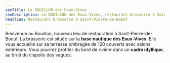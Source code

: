 ```yaml
---
seoTitle: Le BOUILLON des Eaux-Vives
seoDescription: Le BOUILLON des Eaux-Vives, restaurant brasserie à Saint-Pierre de Boeuf
headline: Restaurant brasserie à Saint-Pierre-de-Boeuf
---
```


Bienvenue au Bouillon, nouveau lieu de restauration à Saint-Pierre-de-Boeuf. La brasserie est située sur la **base nautique des Eaux-Vives**. Elle vous accueille sur sa terrasse ombragée de 120 couverts avec salons extérieurs. Vous pourrez profiter du bord de rivière dans un **cadre idyllique**, au bruit du clapotis des vagues.
